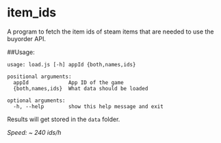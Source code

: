 # item_ids

A program to fetch the item ids of steam items that are needed to use the buyorder API.

##Usage:
```
usage: load.js [-h] appId {both,names,ids}

positional arguments:
  appId             App ID of the game
  {both,names,ids}  What data should be loaded

optional arguments:
  -h, --help        show this help message and exit
```

Results will get stored in the `data` folder.

*Speed: ~ 240 ids/h*
